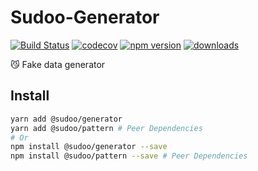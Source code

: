 # Sudoo-Generator

[![Build Status](https://travis-ci.com/SudoDotDog/Sudoo-Generator.svg?branch=master)](https://travis-ci.com/SudoDotDog/Sudoo-Generator)
[![codecov](https://codecov.io/gh/SudoDotDog/Sudoo-Generator/branch/master/graph/badge.svg)](https://codecov.io/gh/SudoDotDog/Sudoo-Generator)
[![npm version](https://badge.fury.io/js/%40sudoo%2Fgenerator.svg)](https://badge.fury.io/js/%40sudoo%2Fgenerator)
[![downloads](https://img.shields.io/npm/dm/@sudoo/generator.svg)](https://www.npmjs.com/package/@sudoo/generator)

:smirk_cat: Fake data generator

## Install

```sh
yarn add @sudoo/generator
yarn add @sudoo/pattern # Peer Dependencies
# Or
npm install @sudoo/generator --save
npm install @sudoo/pattern --save # Peer Dependencies
```

